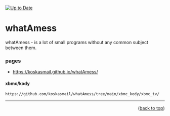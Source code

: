 [![Up to Date](https://koskasmail.github.io/whatAmess/gui/Up_to_Date_passing.svg)](https://koskasmail.github.io/whatAmess/?query=workflow%3A%22Up+to+Date%22)

<a name="topage"></a>

# whatAmess
whatAmess - is a lot of small programs without any common subject between them.


### pages
* https://koskasmail.github.io/whatAmess/

#### xbmc/kody
```
https://github.com/koskasmail/whatAmess/tree/main/xbmc_kody/xbmc_tv/
```

 
----

<p align="right">(<a href="#topage">back to top</a>)</p>
<br/>
<br/>

